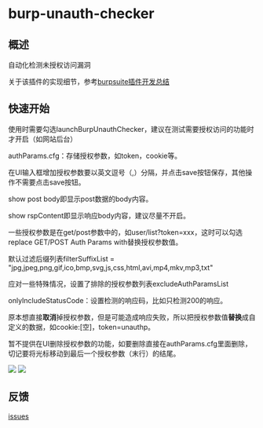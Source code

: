 # burp-unauth-checker

## 概述

自动化检测未授权访问漏洞

关于该插件的实现细节，参考[burpsuite插件开发总结](https://www.lsablog.com/networksec/penetration/burpsuite-plugin-development/)

## 快速开始

使用时需要勾选launchBurpUnauthChecker，建议在测试需要授权访问的功能时才开启（如网站后台）

authParams.cfg：存储授权参数，如token，cookie等。

在UI输入框增加授权参数要以英文逗号（,）分隔，并点击save按钮保存，其他操作不需要点击save按钮。

show post body即显示post数据的body内容。

show rspContent即显示响应body内容，建议尽量不开启。

一些授权参数是在get/post参数中的，如user/list?token=xxx，这时可以勾选replace GET/POST Auth Params with替换授权参数值。

默认过滤后缀列表filterSuffixList = "jpg,jpeg,png,gif,ico,bmp,svg,js,css,html,avi,mp4,mkv,mp3,txt"

应对一些特殊情况，设置了排除的授权参数列表excludeAuthParamsList

onlyIncludeStatusCode：设置检测的响应码，比如只检测200的响应。

原本想直接**取消**掉授权参数，但是可能造成响应失败，所以把授权参数值**替换**成自定义的数据，如cookie:[空]，token=unauthp。

暂不提供在UI删除授权参数的功能，如要删除直接在authParams.cfg里面删除，切记要将光标移动到最后一个授权参数（末行）的结尾。

![](https://github.com/theLSA/burp-unauth-checker/raw/master/demo/buc00.png)
![](https://github.com/theLSA/burp-unauth-checker/raw/master/demo/buc01.png)

## 反馈

[issues](https://github.com/theLSA/burp-unauth-checker/issues)
